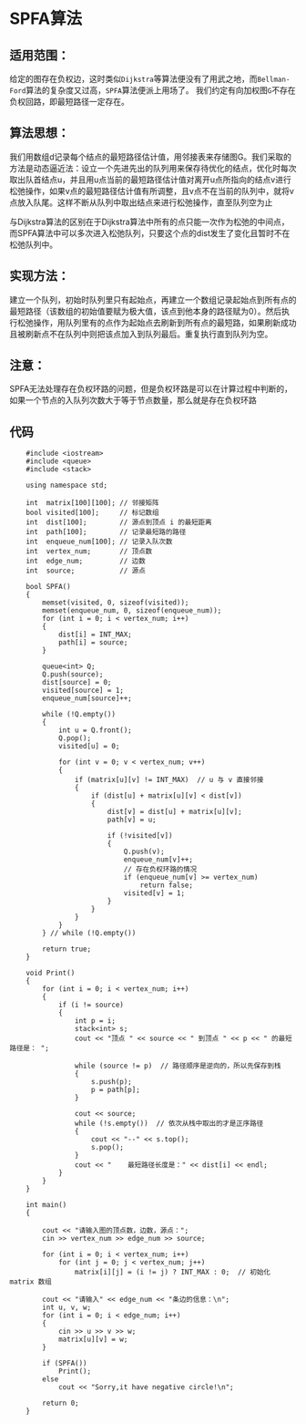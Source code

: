 # SPFA算法

## 适用范围：
给定的图存在负权边，这时类似`Dijkstra`等算法便没有了用武之地，而`Bellman-Ford`算法的复杂度又过高，`SPFA`算法便派上用场了。 我们约定有向加权图`G`不存在负权回路，即最短路径一定存在。

## 算法思想：
我们用数组d记录每个结点的最短路径估计值，用邻接表来存储图G。我们采取的方法是动态逼近法：设立一个先进先出的队列用来保存待优化的结点，优化时每次取出队首结点u，并且用u点当前的最短路径估计值对离开u点所指向的结点v进行松弛操作，如果v点的最短路径估计值有所调整，且v点不在当前的队列中，就将v点放入队尾。这样不断从队列中取出结点来进行松弛操作，直至队列空为止

与Dijkstra算法的区别在于Dijkstra算法中所有的点只能一次作为松弛的中间点，而SPFA算法中可以多次进入松弛队列，只要这个点的dist发生了变化且暂时不在松弛队列中。
## 实现方法：

建立一个队列，初始时队列里只有起始点，再建立一个数组记录起始点到所有点的最短路径（该数组的初始值要赋为极大值，该点到他本身的路径赋为0）。然后执行松弛操作，用队列里有的点作为起始点去刷新到所有点的最短路，如果刷新成功且被刷新点不在队列中则把该点加入到队列最后。重复执行直到队列为空。

## 注意：
SPFA无法处理存在负权环路的问题，但是负权环路是可以在计算过程中判断的，如果一个节点的入队列次数大于等于节点数量，那么就是存在负权环路

## 代码

```
    #include <iostream>    
    #include <queue>
    #include <stack>

    using namespace std;

    int  matrix[100][100]; // 邻接矩阵
    bool visited[100];     // 标记数组
    int  dist[100];        // 源点到顶点 i 的最短距离
    int  path[100];        // 记录最短路的路径
    int  enqueue_num[100]; // 记录入队次数
    int  vertex_num;       // 顶点数
    int  edge_num;         // 边数
    int  source;           // 源点

    bool SPFA()
    {
        memset(visited, 0, sizeof(visited));
        memset(enqueue_num, 0, sizeof(enqueue_num));
        for (int i = 0; i < vertex_num; i++)
        {
            dist[i] = INT_MAX;
            path[i] = source;
        }

        queue<int> Q;
        Q.push(source);
        dist[source] = 0;
        visited[source] = 1;
        enqueue_num[source]++;

        while (!Q.empty())
        {
            int u = Q.front();
            Q.pop();
            visited[u] = 0;

            for (int v = 0; v < vertex_num; v++)
            {
                if (matrix[u][v] != INT_MAX)  // u 与 v 直接邻接
                {
                    if (dist[u] + matrix[u][v] < dist[v])
                    {
                        dist[v] = dist[u] + matrix[u][v];
                        path[v] = u;

                        if (!visited[v])
                        {
                            Q.push(v);
                            enqueue_num[v]++;
                            // 存在负权环路的情况
                            if (enqueue_num[v] >= vertex_num)
                                return false;
                            visited[v] = 1;
                        }
                    }
                }
            }
        } // while (!Q.empty())

        return true;
    }

    void Print()
    {
        for (int i = 0; i < vertex_num; i++)
        {
            if (i != source)
            {
                int p = i;
                stack<int> s;
                cout << "顶点 " << source << " 到顶点 " << p << " 的最短路径是： ";

                while (source != p)  // 路径顺序是逆向的，所以先保存到栈
                {
                    s.push(p);
                    p = path[p];
                }

                cout << source;
                while (!s.empty())  // 依次从栈中取出的才是正序路径
                {
                    cout << "--" << s.top();
                    s.pop();
                }
                cout << "    最短路径长度是：" << dist[i] << endl;
            }
        }
    }

    int main()
    {

        cout << "请输入图的顶点数，边数，源点：";
        cin >> vertex_num >> edge_num >> source;

        for (int i = 0; i < vertex_num; i++)
            for (int j = 0; j < vertex_num; j++)
                matrix[i][j] = (i != j) ? INT_MAX : 0;  // 初始化 matrix 数组

        cout << "请输入" << edge_num << "条边的信息：\n";
        int u, v, w;
        for (int i = 0; i < edge_num; i++)
        {
            cin >> u >> v >> w;
            matrix[u][v] = w;
        }

        if (SPFA())
            Print();
        else
            cout << "Sorry,it have negative circle!\n";

        return 0;
    }
```